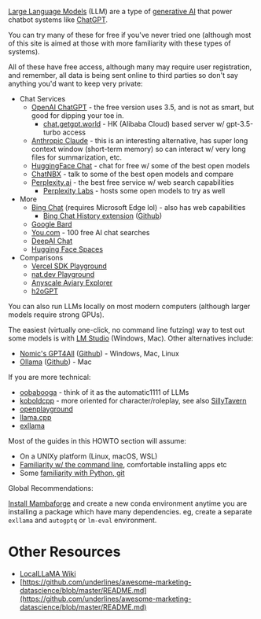 [Large Language Models](https://en.wikipedia.org/wiki/Large_language_model) (LLM) are a type of [generative AI](https://en.wikipedia.org/wiki/Generative_artificial_intelligence) that power chatbot systems like [ChatGPT](https://openai.com/blog/chatgpt).

You can try many of these for free if you've never tried one (although most of this site is aimed at those with more familiarity with these types of systems).

All of these have free access, although many may require user registration, and remember, all data is being sent online to third parties so don't say anything you'd want to keep very private:

- Chat Services 
    - [OpenAI ChatGPT](https://chat.openai.com/) - the free version uses 3.5, and is not as smart, but good for dipping your toe in. 
        - [chat.getgpt.world](https://chat.getgpt.world/) - HK (Alibaba Cloud) based server w/ gpt-3.5-turbo access
    - [Anthropic Claude](https://claude.ai/) - this is an interesting alternative, has super long context window (short-term memory) so can interact w/ very long files for summarization, etc.
    - [HuggingFace Chat](https://huggingface.co/chat/) - chat for free w/ some of the best open models
    - [ChatNBX](https://chat.nbox.ai/) - talk to some of the best open models and compare
    - [Perplexity.ai](https://www.perplexity.ai/) - the best free service w/ web search capabilities 
        - [Perplexity Labs](https://labs.perplexity.ai/) - hosts some open models to try as well
- More 
    - [Bing Chat](https://www.bing.com/chat) (requires Microsoft Edge lol) - also has web capabilities 
        - [Bing Chat History extension](https://chrome.google.com/webstore/detail/bing-chat-history/hjhpahdglfjddhhecnjlhckicdpcdhpg) ([Github](https://github.com/benf2004/Bing-Chat-History))
    - [Google Bard](https://bard.google.com/)
    - [You.com](https://you.com/) - 100 free AI chat searches
    - [DeepAI Chat](https://deepai.org/chat)
    - [Hugging Face Spaces](https://huggingface.co/spaces)
- Comparisons 
    - [Vercel SDK Playground](https://sdk.vercel.ai/)
    - [nat.dev Playground](https://nat.dev/)
    - [Anyscale Aviary Explorer](https://aviary.anyscale.com/)
    - [h2oGPT](https://gpt.h2o.ai/)

You can also run LLMs locally on most modern computers (although larger models require strong GPUs).

The easiest (virtually one-click, no command line futzing) way to test out some models is with [LM Studio](https://lmstudio.ai/) (Windows, Mac). Other alternatives include:

- [Nomic's GPT4All](https://gpt4all.io/) ([Github](https://github.com/nomic-ai/gpt4all)) - Windows, Mac, Linux
- [Ollama](https://ollama.ai/) ([Github](https://github.com/jmorganca/ollama)) - Mac

If you are more technical:

- [oobabooga](https://github.com/oobabooga/text-generation-webui) - think of it as the automatic1111 of LLMs
- [koboldcpp](https://github.com/LostRuins/koboldcpp) - more oriented for character/roleplay, see also [SillyTavern](https://sillytavernai.com/)
- [openplayground](https://github.com/nat/openplayground)
- [llama.cpp](https://github.com/ggerganov/llama.cpp)
- [exllama](https://github.com/turboderp/exllama)

Most of the guides in this HOWTO section will assume:

- On a UNIXy platform (Linux, macOS, WSL)
- [Familiarity w/ the command line](https://mostlyobvious.org/?link=/Reference%2FSoftware%2FDevelopment%2FLearn%20to%20Code%2FLearn%20to%20Command%20Line), comfortable installing apps etc
- Some [familiarity with Python, git](https://mostlyobvious.org/?link=/Reference%2FSoftware%2FDevelopment%2FLearn%20to%20Code%2FLearn%20to%20Program)

Global Recommendations:

[Install Mambaforge](https://mamba.readthedocs.io/en/latest/installation.html) and create a new conda environment anytime you are installing a package which have many dependencies. eg, create a separate `exllama` and `autogptq` or `lm-eval` environment.

# Other Resources

- [LocalLLaMA Wiki](https://www.reddit.com/r/LocalLLaMA/wiki/index/)
- [https://github.com/underlines/awesome-marketing-datascience/blob/master/README.md](https://github.com/underlines/awesome-marketing-datascience/blob/master/README.md)